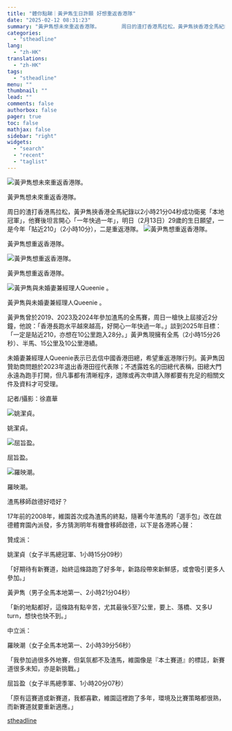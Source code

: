 ```yaml
---
title: "體你點睇｜黃尹雋生日許願 好想重返香港隊"
date: "2025-02-12 08:31:23"
summary: "黃尹雋想未來重返香港隊。       周日的渣打香港馬拉松，黃尹雋挾香港全馬紀錄以2小時21..."
categories:
  - "stheadline"
lang:
  - "zh-HK"
translations:
  - "zh-HK"
tags:
  - "stheadline"
menu: ""
thumbnail: ""
lead: ""
comments: false
authorbox: false
pager: true
toc: false
mathjax: false
sidebar: "right"
widgets:
  - "search"
  - "recent"
  - "taglist"
---
```


![黃尹雋想未來重返香港隊。](https://image.stheadline.com/f/680p0/0x0/100/none/f8d04ea026661343c8a3e9fbb4733fa9/stheadline/inewsmedia/20250211/_2025021115572957142.jpg)

黃尹雋想未來重返香港隊。




周日的渣打香港馬拉松，黃尹雋挾香港全馬紀錄以2小時21分04秒成功衛冕「本地冠軍」，他賽後坦言開心「一年快過一年」，明日（2月13日）29歲的生日願望，一是今年「貼近210」（2小時10分），二是重返港隊。
 ![黃尹雋想重返香港隊。](https://image.hkhl.hk/f/1024p0/0x0/100/none/54a126cb91c07a3917151d5c25c09cc3/2025-02/1_0_40.jpg)


黃尹雋想重返香港隊。



 ![黃尹雋想重返香港隊。](https://image.hkhl.hk/f/1024p0/0x0/100/none/88ae8433ec399a8fcd1e074327a86e7d/2025-02/3_9.JPG)


黃尹雋想重返香港隊。



 ![黃尹雋與未婚妻兼經理人Queenie 。 ](https://image.hkhl.hk/f/1024p0/0x0/100/none/858e82ab8bc6888708460cadfb097ae5/2025-02/173926044410023.jpg)


黃尹雋與未婚妻兼經理人Queenie 。




黃尹雋曾於2019、2023及2024年參加渣馬的全馬賽，周日一槍快上屆接近2分鐘，他說：「香港長跑水平越來越高，好開心一年快過一年。」談到2025年目標：「一定是貼近210，亦想在10公里跑入28分。」黃尹雋現擁有全馬（2小時15分26秒）、半馬、15公里及10公里港績。

未婚妻兼經理人Queenie表示已去信中國香港田總，希望重返港隊行列。黃尹雋因贊助商問題於2023年退出香港田徑代表隊；不透露姓名的田總代表稱，田總大門永遠為跑手打開，但凡事都有清晰程序，退隊或再次申請入隊都要有充足的相關文件及資料才可受理。

記者/攝影：徐嘉華


 ![姚潔貞。 ](https://image.hkhl.hk/f/1024p0/0x0/100/none/054e62da600a118d97ddfc4e9bf5f230/2025-02/173926051085526.JPG)


姚潔貞。



 ![屈旨盈。 ](https://image.hkhl.hk/f/1024p0/0x0/100/none/3b6c082b436b0ebc88d4f1b9a021ce85/2025-02/173926051064503.JPG)


屈旨盈。



 ![羅映潮。 ](https://image.hkhl.hk/f/1024p0/0x0/100/none/36e4346289372fc71736974b5846bbdf/2025-02/173926051012331.JPG)


羅映潮。




渣馬移師啟德好唔好？

17年前的2008年，維園首次成為渣馬的終點，隨著今年渣馬的「選手包」改在啟德體育園內派發，多方猜測明年有機會移師啟德，以下是各港將心聲：

贊成派：  

姚潔貞（女子半馬總冠軍、1小時15分09秒）  

「好期待有新賽道，始終這條路跑了好多年，新路段帶來新鮮感，或會吸引更多人參加。」

  

黃尹雋（男子全馬本地第一、2小時21分04秒）  

「新的地點都好，這條路有點辛苦，尤其最後5至7公里，要上、落橋、又多U turn，想快也快不到。」

中立派：  

羅映潮（女子全馬本地第一、2小時39分56秒）  

「我參加過很多外地賽，但氣氛都不及渣馬，維園像是『本土賽道』的標誌，新賽道很多未知，亦是新挑戰。」

屈旨盈（女子半馬總季軍、1小時20分07秒）  

「原有這賽道或新賽道，我都喜歡，維園這裡跑了多年，環境及比賽策略都很熟，而新賽道就要重新適應。」

[stheadline](https://std.stheadline.com/realtime/article/2052132/即時-體育-體你點睇-黃尹雋生日許願-好想重返香港隊)
